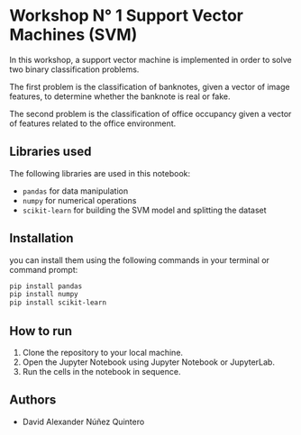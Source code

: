
# Workshop N° 1 Support Vector Machines (SVM)


In this workshop, a support vector machine is implemented in order to solve two binary classification problems.

The first problem is the classification of banknotes, given a vector of image features, to determine whether the banknote is real or fake.

The second problem is the classification of office occupancy given a vector of features related to the office environment.


## Libraries used
The following libraries are used in this notebook:
- `pandas` for data manipulation
- `numpy` for numerical operations
- `scikit-learn`  for building the SVM model and splitting the dataset

## Installation
you can install them using the following commands in your terminal or command prompt:

```bash
pip install pandas
pip install numpy
pip install scikit-learn
```

## How to run
1. Clone the repository to your local machine.
2. Open the Jupyter Notebook using Jupyter Notebook or JupyterLab.
3. Run the cells in the notebook in sequence.



## Authors

- David Alexander Núñez Quintero

